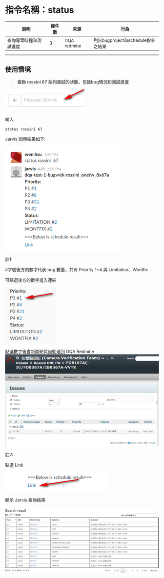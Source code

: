 # 指令名稱：status

| 說明 | 條件數 | 來源 | 行為 |
| --- | --- | --- | --- |
| 查詢專案時程和測試進度 | 3 | DQA redmine | 列出bugproject和schedule指令之結果 |

---

## 使用情境

> **查詢 rossini 67 系列測試的狀態，包括bug情況和測試進度**

![](/assets/status-1.png)

輸入

```
status rossini 67
```

Jarvis 回傳結果如下:

![](/assets/status-2.png)

註1: 

\#字號後方的數字代表 bug 數量，共有 Priority 1~4 與 Limitation、Wontfix 

可點選後方的數字進入連結

![](/assets/status-4.png)

點選數字後會新開網頁自動連到 DQA Redmine ![](/assets/status-5.png)

註2:

點選 Link 

![](/assets/status-6.png)

顯示 Jarvis 查詢結果

![](/assets/status-8.png)





